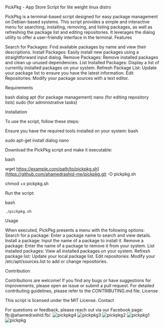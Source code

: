PickPkg - App Store Script for lite weight linux distro

PickPkg is a terminal-based script designed for easy package management on Debian-based systems. This script provides a simple and interactive menu for searching, installing, removing, and listing packages, as well as refreshing the package list and editing repositories. It leverages the dialog utility to offer a user-friendly interface in the terminal.
Features

 Search for Packages: Find available packages by name and view their descriptions.
 Install Packages: Easily install new packages using a straightforward input dialog.
 Remove Packages: Remove installed packages and clean up unused dependencies.
 List Installed Packages: Display a list of currently installed packages on your system.
 Refresh Package List: Update your package list to ensure you have the latest information.
 Edit Repositories: Modify your package sources with a text editor.

Requirements

 bash
 dialog
 apt (for package management)
 nano (for editing repository lists)
 sudo (for administrative tasks)

Installation

To use the script, follow these steps:

 Ensure you have the required tools installed on your system:
 bash

sudo apt-get install dialog nano

Download the PickPkg script and make it executable:

bash

wget https://example.com/path/to/pickpkg.sh](https://github.com/ahamedrashid-me/pickpkg.git -O pickpkg.sh

chmod +x pickpkg.sh

Run the script:

bash

    ./pickpkg.sh

Usage

When executed, PickPkg presents a menu with the following options:
 Search for a package: Enter a package name to search and view details.
 Install a package: Input the name of a package to install it.
 Remove a package: Enter the name of a package to remove it from your system.
 List installed packages: View all installed packages on your system.
 Refresh package list: Update your local package list.
 Edit repositories: Modify your /etc/apt/sources.list to add or change repositories.

Contribution

Contributions are welcome! If you find any bugs or have suggestions for improvements, please open an issue or submit a pull request. For detailed contributing guidelines, please refer to the CONTRIBUTING.md file.
License

This script is licensed under the MIT License.
Contact

For questions or feedback, please reach out via our Facebook page: fb:@ahamedrashid.fb/.
![pickpkg4](https://github.com/user-attachments/assets/e0eee31e-92e5-439f-9a11-0530b6a1b327)
![pickpkg3](https://github.com/user-attachments/assets/e33127dd-1056-45bb-9678-b9deff809e66)
![pickpkg2](https://github.com/user-attachments/assets/a591d9e5-8d4d-401d-a43d-6cdddae2e6bb)
![pickpkg1](https://github.com/user-attachments/assets/c8e88c6e-6bf9-48e8-9bc5-4a34962e7622)
![pickpkg](https://github.com/user-attachments/assets/b05fb71f-aab4-4533-a27b-52e2f88d664d)
